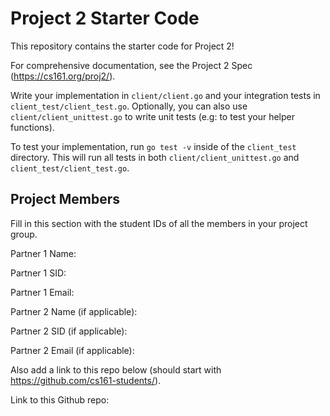# Project 2 Starter Code

This repository contains the starter code for Project 2!

For comprehensive documentation, see the Project 2 Spec (https://cs161.org/proj2/).

Write your implementation in `client/client.go` and your integration tests in `client_test/client_test.go`. Optionally, you can also use `client/client_unittest.go` to write unit tests (e.g: to test your helper functions).

To test your implementation, run `go test -v` inside of the `client_test` directory. This will run all tests in both `client/client_unittest.go` and `client_test/client_test.go`.

## Project Members

Fill in this section with the student IDs of all the members in your project group.

Partner 1 Name:

Partner 1 SID:

Partner 1 Email:

Partner 2 Name (if applicable):

Partner 2 SID (if applicable):

Partner 2 Email (if applicable):

Also add a link to this repo below (should start with https://github.com/cs161-students/).

Link to this Github repo: